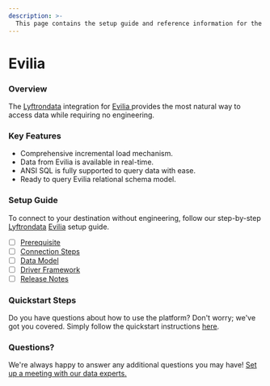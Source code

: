 ```yaml
---
description: >-
  This page contains the setup guide and reference information for the Evilia source connector.
---
```


# Evilia

### Overview

The [Lyftrondata](https://www.lyftrondata.com/) integration for [Evilia](https://www.lyftrondata.com/integration/evilia/)[ ](https://www.lyftrondata.com/integration/evilia/)provides the most natural way to access data while requiring no engineering.

### Key Features

* Comprehensive incremental load mechanism.
* Data from Evilia is available in real-time.&#x20;
* ANSI SQL is fully supported to query data with ease.
* Ready to query Evilia relational schema model.

### Setup Guide

To connect to your destination without engineering, follow our step-by-step [Lyftrondata](https://www.lyftrondata.com/)  [Evilia](https://www.lyftrondata.com/integration/evilia/) setup guide.

* [ ] [Prerequisite](../../marketing-analytics/evilia/prerequisite.md)
* [ ] [Connection Steps](../../marketing-analytics/evilia/connection-steps.md)
* [ ] [Data Model](../../marketing-analytics/evilia/data-model/)
* [ ] [Driver Framework](../../marketing-analytics/evilia/driver-framework/)
* [ ] [Release Notes](../../marketing-analytics/evilia/release-notes.md)

### Quickstart Steps

Do you have questions about how to use the platform? Don't worry; we've got you covered. Simply follow the quickstart instructions [here](../../../quickstart-steps.md).

### Questions? <a href="#questions" id="questions"></a>

We're always happy to answer any additional questions you may have! [Set up a meeting with our data experts.](https://www.lyftrondata.com/book-a-meeting/)

